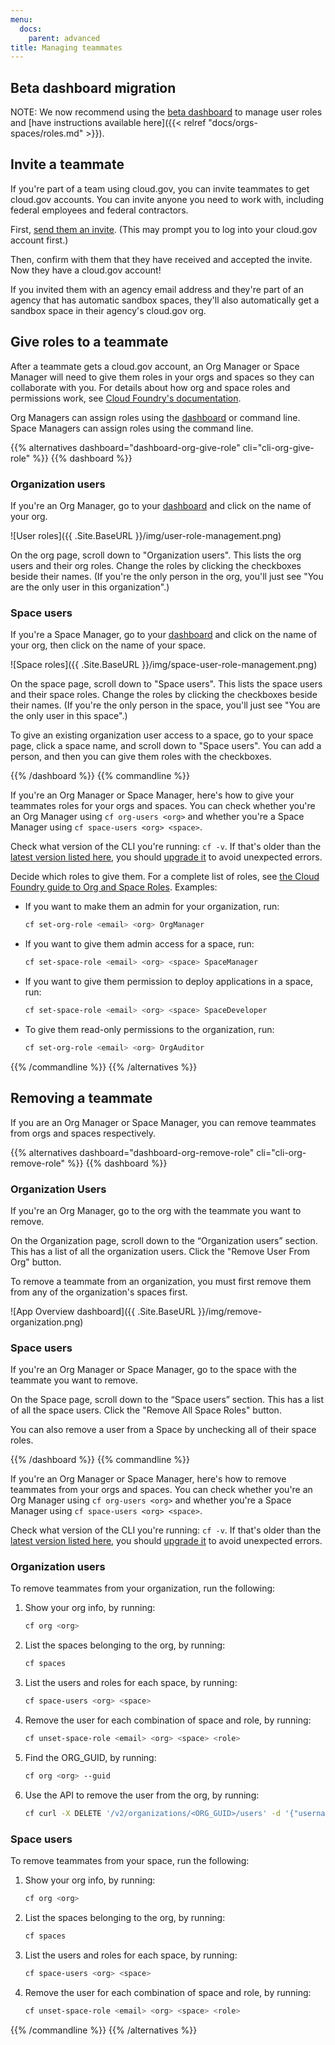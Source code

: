 ```yaml
---
menu:
  docs:
    parent: advanced
title: Managing teammates
---
```


## Beta dashboard migration

NOTE: We now recommend using the [beta dashboard](https://dashboard-beta.fr.cloud.gov/) to manage user roles and [have instructions available here]({{< relref "docs/orgs-spaces/roles.md" >}}).

## Invite a teammate

If you're part of a team using cloud.gov, you can invite teammates to get cloud.gov accounts. You can invite anyone you need to work with, including federal employees and federal contractors.

First, [send them an invite](https://account.fr.cloud.gov/invite). (This may prompt you to log into your cloud.gov account first.)

Then, confirm with them that they have received and accepted the invite. Now they have a cloud.gov account!

If you invited them with an agency email address and they're part of an agency that has automatic sandbox spaces, they'll also automatically get a sandbox space in their agency's cloud.gov org.

## Give roles to a teammate

After a teammate gets a cloud.gov account, an Org Manager or Space Manager will need to give them roles in your orgs and spaces so they can collaborate with you. For details about how org and space roles and permissions work, see [Cloud Foundry's documentation](http://docs.cloudfoundry.org/concepts/roles.html#roles).

Org Managers can assign roles using the [dashboard](https://dashboard.fr.cloud.gov/) or command line. Space Managers can assign roles using the command line.


{{% alternatives dashboard="dashboard-org-give-role" cli="cli-org-give-role" %}}
{{% dashboard %}}

### Organization users

If you're an Org Manager, go to your [dashboard](https://dashboard.fr.cloud.gov/) and click on the name of your org.

![User roles]({{ .Site.BaseURL }}/img/user-role-management.png)

On the org page, scroll down to "Organization users". This lists the org users and their org roles. Change the roles by clicking the checkboxes beside their names. (If you're the only person in the org, you'll just see "You are the only user in this organization".)

### Space users

If you're a Space Manager, go to your [dashboard](https://dashboard.fr.cloud.gov/) and click on the name of your org, then click on the name of your space.

![Space roles]({{ .Site.BaseURL }}/img/space-user-role-management.png)

On the space page, scroll down to "Space users". This lists the space users and their space roles. Change the roles by clicking the checkboxes beside their names. (If you're the only person in the space, you'll just see "You are the only user in this space".)

To give an existing organization user access to a space, go to your space page, click a space name, and scroll down to "Space users". You can add a person, and then you can give them roles with the checkboxes.

{{% /dashboard %}}
{{% commandline %}}

If you're an Org Manager or Space Manager, here's how to give your teammates roles for your orgs and spaces. You can check whether you're an Org Manager using `cf org-users <org>` and whether you're a Space Manager using `cf space-users <org> <space>`.

Check what version of the CLI you're running: `cf -v`. If that's older than the [latest version listed here](https://github.com/cloudfoundry/cli/releases), you should [upgrade it](https://docs.cloudfoundry.org/devguide/installcf/install-go-cli.html) to avoid unexpected errors.

Decide which roles to give them. For a complete list of roles, see [the Cloud Foundry guide to Org and Space Roles](https://docs.cloudfoundry.org/adminguide/cli-user-management.html#orgs-spaces). Examples:

* If you want to make them an admin for your organization, run:

    ```sh
    cf set-org-role <email> <org> OrgManager
    ```
* If you want to give them admin access for a space, run:

    ```sh
    cf set-space-role <email> <org> <space> SpaceManager
    ```
* If you want to give them permission to deploy applications in a space, run:

    ```sh
    cf set-space-role <email> <org> <space> SpaceDeveloper
    ```
* To give them read-only permissions to the organization, run:

    ```sh
    cf set-org-role <email> <org> OrgAuditor
    ```
{{% /commandline %}}
{{% /alternatives %}}

## Removing a teammate

If you are an Org Manager or Space Manager, you can remove teammates from orgs and spaces respectively.

{{% alternatives dashboard="dashboard-org-remove-role" cli="cli-org-remove-role" %}}
{{% dashboard %}}

### Organization Users

If you're an Org Manager, go to the org with the teammate you want to remove.

On the Organization page, scroll down to the “Organization users” section. This has a list of all the organization users. Click the "Remove User From Org" button.

To remove a teammate from an organization, you must first remove them from any of the organization's spaces first.

![App Overview dashboard]({{ .Site.BaseURL }}/img/remove-organization.png)

### Space users

If you're an Org Manager or Space Manager, go to the space with the teammate you want to remove.

On the Space page, scroll down to the “Space users” section. This has a list of all the space users. Click the "Remove All Space Roles" button.

You can also remove a user from a Space by unchecking all of their space roles.

{{% /dashboard %}}
{{% commandline %}}

If you're an Org Manager or Space Manager, here's how to remove teammates from your orgs and spaces. You can check whether you're an Org Manager using `cf org-users <org>` and whether you're a Space Manager using `cf space-users <org> <space>`.

Check what version of the CLI you're running: `cf -v`. If that's older than the [latest version listed here](https://github.com/cloudfoundry/cli/releases), you should [upgrade it](https://docs.cloudfoundry.org/devguide/installcf/install-go-cli.html) to avoid unexpected errors.

### Organization users

To remove teammates from your organization, run the following:

1. Show your org info, by running:

    ```sh
    cf org <org>
    ```
2. List the spaces belonging to the org, by running:

    ```sh
    cf spaces
    ```
3. List the users and roles for each space, by running:

    ```sh
    cf space-users <org> <space>
    ```
4. Remove the user for each combination of space and role, by running:

    ```sh
    cf unset-space-role <email> <org> <space> <role>
    ```
5. Find the ORG_GUID, by running:

    ```sh
    cf org <org> --guid
    ```
6. Use the API to remove the user from the org, by running:

    ```sh
    cf curl -X DELETE '/v2/organizations/<ORG_GUID>/users' -d '{"username": "<email>"}'
    ```

### Space users

To remove teammates from your space, run the following:

1. Show your org info, by running:

    ```sh
    cf org <org>
    ```
2. List the spaces belonging to the org, by running:

    ```sh
    cf spaces
    ```
3. List the users and roles for each space, by running:

    ```sh
    cf space-users <org> <space>
    ```
4. Remove the user for each combination of space and role, by running:

    ```sh
    cf unset-space-role <email> <org> <space> <role>
    ```

{{% /commandline %}}
{{% /alternatives %}}
